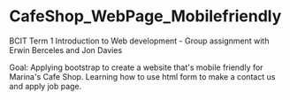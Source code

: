 # CafeShop_WebPage_Mobilefriendly
BCIT Term 1 Introduction to Web development - Group assignment with Erwin Berceles and Jon Davies

Goal: Applying bootstrap to create a website that's mobile friendly for Marina's Cafe Shop.
      Learning how to use html form to make a contact us and apply job page.
